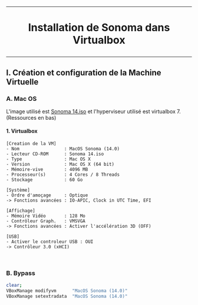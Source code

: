 --------------------------------------------------------------------------------------------------------------
# <p align='center'> Installation de Sonoma dans Virtualbox </p>

--------------------------------------------------------------------------------------------------------------
## I. Création et configuration de la Machine Virtuelle
### A. Mac OS
L'image utilisé est [Sonoma 14.iso](https://archive.org/details/macOS-X-images) et l'hyperviseur utilisé est virtualbox 7. (Ressources en bas)
#### 1. Virtualbox
```
[Creation de la VM]
- Nom                 : MacOS Sonoma (14.0)
- Lecteur CD-ROM      : Sonoma 14.iso
- Type                : Mac OS X
- Version             : Mac OS X (64 bit)
- Mémoire-vive        : 4096 MB
- Processeur(s)       : 4 Cores / 8 Threads
- Stockage            : 60 Go

[Système]
- Ordre d'amoçage     : Optique
-> Fonctions avancées : IO-APIC, Clock in UTC Time, EFI

[Affichage]
- Mémoire Vidéo       : 128 Mo
- Contrôleur Graph.   : VMSVGA
-> Fonctions avancées : Activer l'accélération 3D (OFF)

[USB]
- Activer le controleur USB : OUI
-> Contrôleur 3.0 (xHCI)
```

<br />

### B. Bypass
```bash
clear;
VBoxManage modifyvm      "MacOS Sonoma (14.0)"
VBoxManage setextradata  "MacOS Sonoma (14.0)"
```
